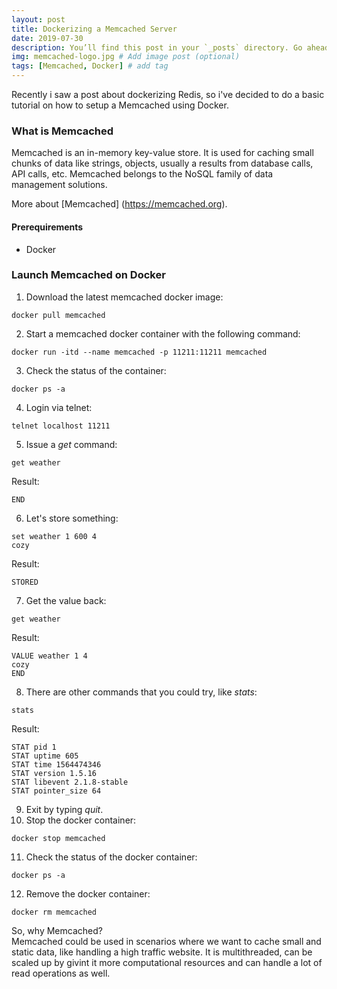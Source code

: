 ```yaml
---
layout: post
title: Dockerizing a Memcached Server
date: 2019-07-30
description: You’ll find this post in your `_posts` directory. Go ahead and edit it and re-build the site to see your changes. # Add post description (optional)
img: memcached-logo.jpg # Add image post (optional)
tags: [Memcached, Docker] # add tag
---
```


Recently i saw a post about dockerizing Redis, so i've decided to do a basic tutorial on how to setup a Memcached using Docker.


### What is Memcached

Memcached is an in-memory key-value store. It is used for caching small chunks of data like strings, objects, usually a results from database calls, API calls, etc.  Memcached belongs to the NoSQL family of data management solutions.  

More about [Memcached] (https://memcached.org).  

#### Prerequirements

* Docker

### Launch Memcached on Docker

1. Download the latest memcached docker image:  
```console  
docker pull memcached
```  
2. Start a memcached docker container with the following command:  
```console
docker run -itd --name memcached -p 11211:11211 memcached  
```  
3. Check the status of the container:  
```console  
docker ps -a  
```  
4. Login via telnet:  
```console  
telnet localhost 11211  
```  
5. Issue a *get* command:  
```console  
get weather  
```  
Result:  
```console  
END  
```  
6. Let's store something:  
```console  
set weather 1 600 4  
cozy  
```  
Result:  
```console  
STORED  
```  
7. Get the value back:  
```console  
get weather  
```  
Result:  
```console  
VALUE weather 1 4  
cozy  
END  
```  
8. There are other commands that you could try, like *stats*:  
```console  
stats  
```  
Result:  
```console  
STAT pid 1
STAT uptime 605
STAT time 1564474346
STAT version 1.5.16
STAT libevent 2.1.8-stable
STAT pointer_size 64  
```  
9. Exit by typing *quit*.  
10. Stop the docker container:  
```console  
docker stop memcached  
```  
11. Check the status of the docker container:  
```console  
docker ps -a  
```    
12. Remove the docker container:  
```console  
docker rm memcached  
```  

So, why Memcached?  
Memcached could be used in scenarios where we want to cache small and static data, like handling a high traffic website. It is multithreaded, can be scaled up by givint it more computational resources and can handle a lot of read operations as well.